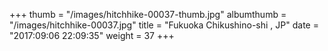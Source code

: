+++
thumb = "/images/hitchhike-00037-thumb.jpg"
albumthumb = "/images/hitchhike-00037.jpg"
title = "Fukuoka Chikushino-shi , JP"
date = "2017:09:06 22:09:35"
weight = 37
+++
